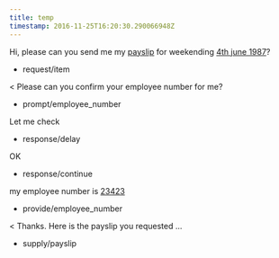 ```yaml
---
title: temp
timestamp: 2016-11-25T16:20:30.290066948Z
---
```


Hi, please can you send me my [payslip](item_type) for weekending [4th june 1987](payslip_week)?
* request/item

< Please can you confirm your employee number for me?
* prompt/employee_number

Let me check
* response/delay

OK
* response/continue

my employee number is [23423](employee_number)
* provide/employee_number

< Thanks. Here is the payslip you requested ...
* supply/payslip
